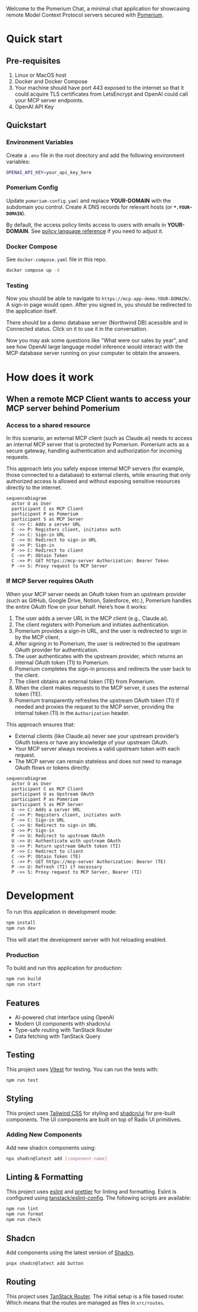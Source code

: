 Welcome to the Pomerium Chat, a minimal chat application for showcasing remote Model Context Protocol servers secured with [Pomerium](https://pomerium.com).

# Quick start

## Pre-requisites

1. Linux or MacOS host
2. Docker and Docker Compose
3. Your machine should have port 443 exposed to the internet so that it could acquire TLS certificates from LetsEncrypt and OpenAI could call your MCP server endpoints.
4. OpenAI API Key

## Quickstart

### Environment Variables

Create a `.env` file in the root directory and add the following environment variables:

```bash
OPENAI_API_KEY=your_api_key_here
```

### Pomerium Config

Update `pomerium-config.yaml` and replace **YOUR-DOMAIN** with the subdomain you control. Create A DNS records for relevant hosts (or **`*.YOUR-DOMAIN`**).

By default, the access policy limits access to users with emails in **YOUR-DOMAIN**. See [policy language reference](https://www.pomerium.com/docs/internals/ppl) if you need to adjust it.

### Docker Compose

See `docker-compose.yaml` file in this repo.

```bash
docker compose up -d
```

### Testing

Now you should be able to navigate to `https://mcp-app-demo.YOUR-DOMAIN/`.
A sign-in page would open. After you signed in, you should be redirected to the application itself.

There should be a demo database server (Northwind DB) acessible and in Connected status. Click on it to use it in the conversation.

Now you may ask some questions like "What were our sales by year", and see how OpenAI large language model inference would interact with the MCP database server running on your computer to obtain the answers.

# How does it work

## When a remote MCP Client wants to access your MCP server behind Pomerium

### Access to a shared resource

In this scenario, an external MCP client (such as Claude.ai) needs to access an internal MCP server that is protected by Pomerium. Pomerium acts as a secure gateway, handling authentication and authorization for incoming requests.

This approach lets you safely expose internal MCP servers (for example, those connected to a database) to external clients, while ensuring that only authorized access is allowed and without exposing sensitive resources directly to the internet.

```mermaid
sequenceDiagram
  actor U as User
  participant C as MCP Client
  participant P as Pomerium
  participant S as MCP Server
  U ->> C: Adds a server URL
  C ->> P: Registers client, initiates auth
  P ->> C: Sign-in URL
  C ->> U: Redirect to sign-in URL
  U ->> P: Sign-in
  P ->> C: Redirect to client
  C ->> P: Obtain Token
  C ->> P: GET https://mcp-server Authorization: Bearer Token
  P ->> S: Proxy request to MCP Server
```

### If MCP Server requires OAuth

When your MCP server needs an OAuth token from an upstream provider (such as GitHub, Google Drive, Notion, Salesforce, etc.), Pomerium handles the entire OAuth flow on your behalf. Here’s how it works:

1. The user adds a server URL in the MCP client (e.g., Claude.ai).
2. The client registers with Pomerium and initiates authentication.
3. Pomerium provides a sign-in URL, and the user is redirected to sign in by the MCP client.
4. After signing in to Pomerium, the user is redirected to the upstream OAuth provider for authentication.
5. The user authenticates with the upstream provider, which returns an internal OAuth token (TI) to Pomerium.
6. Pomerium completes the sign-in process and redirects the user back to the client.
7. The client obtains an external token (TE) from Pomerium.
8. When the client makes requests to the MCP server, it uses the external token (TE).
9. Pomerium transparently refreshes the upstream OAuth token (TI) if needed and proxies the request to the MCP server, providing the internal token (TI) in the `Authorization` header.

This approach ensures that:

- External clients (like Claude.ai) never see your upstream provider’s OAuth tokens or have any knowledge of your upstream OAuth.
- Your MCP server always receives a valid upstream token with each request.
- The MCP server can remain stateless and does not need to manage OAuth flows or tokens directly.

```mermaid
sequenceDiagram
  actor U as User
  participant C as MCP Client
  participant U as Upstream OAuth
  participant P as Pomerium
  participant S as MCP Server
  U ->> C: Adds a server URL
  C ->> P: Registers client, initiates auth
  P ->> C: Sign-in URL
  C ->> U: Redirect to sign-in URL
  U ->> P: Sign-in
  P ->> U: Redirect to upstream OAuth
  U ->> U: Authenticate with upstream OAuth
  U ->> P: Return upstream OAuth token (TI)
  P ->> C: Redirect to client
  C ->> P: Obtain Token (TE)
  C ->> P: GET https://mcp-server Authorization: Bearer (TE)
  P ->> U: Refresh (TI) if necessary
  P ->> S: Proxy request to MCP Server, Bearer (TI)
```

# Development

To run this application in development mode:

```bash
npm install
npm run dev
```

This will start the development server with hot reloading enabled.

### Production

To build and run this application for production:

```bash
npm run build
npm run start
```

## Features

- AI-powered chat interface using OpenAI
- Modern UI components with shadcn/ui
- Type-safe routing with TanStack Router
- Data fetching with TanStack Query

## Testing

This project uses [Vitest](https://vitest.dev/) for testing. You can run the tests with:

```bash
npm run test
```

## Styling

This project uses [Tailwind CSS](https://tailwindcss.com/) for styling and [shadcn/ui](https://ui.shadcn.com/) for pre-built components. The UI components are built on top of Radix UI primitives.

### Adding New Components

Add new shadcn components using:

```bash
npx shadcn@latest add [component-name]
```

## Linting & Formatting

This project uses [eslint](https://eslint.org/) and [prettier](https://prettier.io/) for linting and formatting. Eslint is configured using [tanstack/eslint-config](https://tanstack.com/config/latest/docs/eslint). The following scripts are available:

```bash
npm run lint
npm run format
npm run check
```

## Shadcn

Add components using the latest version of [Shadcn](https://ui.shadcn.com/).

```bash
pnpx shadcn@latest add button
```

## Routing

This project uses [TanStack Router](https://tanstack.com/router). The initial setup is a file based router. Which means that the routes are managed as files in `src/routes`.
